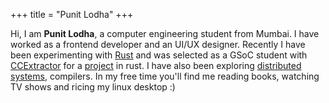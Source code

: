 +++
title = "Punit Lodha"
+++

Hi, I am **Punit Lodha**, a computer engineering student from Mumbai. I have worked as a frontend developer and an UI/UX designer. Recently I have been experimenting with [Rust](https://www.rust-lang.org/) and was selected as a GSoC student with [CCExtractor](https://ccextractor.org/) for a [project](https://summerofcode.withgoogle.com/projects/#5980303367077888) in rust. I have also been exploring [distributed systems](http://nil.csail.mit.edu/6.824/2020/), compilers. In my free time you'll find me reading books, watching TV shows and ricing my linux desktop :)